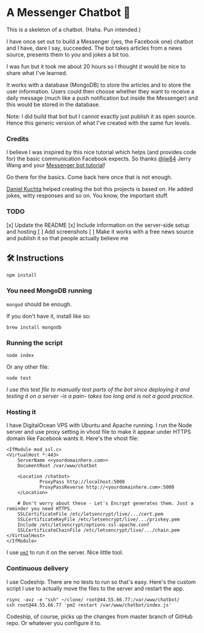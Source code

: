 # A Messenger Chatbot 🤖

This is a skeleton of a chatbot. (Haha. Pun intended.)

I have once set out to build a Messenger (yes, the Facebook one) chatbot and I have, dare I say, succeeded. The bot takes articles from a news source, presents them to you and jokes a bit too. 

I was fun but it took me about 20 hours so I thought it would be nice to share what I've learned.

It works with a database (MongoDB) to store the articles and to store the user information. Users could then choose whether they want to receive a daily message (much like a push notification but inside the Messenger) and this would be stored in the database.

Note: I did build that bot but I cannot exactly just publish it as open source. Hence this generic version of what I've created with the same fun levels.

### Credits

I believe I was inspired by this nice tutorial which helps (and provides code for) the basic communication Facebook expects. So thanks [@jw84](https://github.com/jw84/) Jerry Wang and your [Messenger bot tutorial](https://github.com/jw84/messenger-bot-tutorial)!

Go there for the basics. Come back here once that is not enough. 

[Daniel Kuchta](https://github.com/gama843) helped creating the bot this projects is based on. He added jokes, witty responses and so on. You know, the important stuff.

### TODO

[x] Update the README
[x] Include information on the server-side setup and hosting
[ ] Add screenshots
[ ] Make it works with a free news source and publish it so that people actually believe me

## 🛠 Instructions

`npm install`

### You need MongoDB running

`mongod` should be enough. 

If you don't have it, install like so:

`brew install mongodb`

### Running the script

`node index`

Or any other file:

`node test`

_I use this test file to manually test parts of the bot since deploying it and testing it on a server -is a pain- takes too long and is not a good practice._

### Hosting it

I have DigitalOcean VPS with Ubuntu and Apache running. I run the Node server and use proxy setting in vhost file to make it appear under HTTPS domain like Facebook wants it. Here's the vhost file:

```
<IfModule mod_ssl.c>
<VirtualHost *:443>
	ServerName <<yourdomainhere.com>>
	DocumentRoot /var/www/chatbot
	
    <Location /chatbot>
            ProxyPass http://localhost:5000
            ProxyPassReverse http://<yourdomainhere.com>:5000
    </Location>

	# Don't worry about these - Let's Encrypt generates them. Just a reminder you need HTTPS.
	SSLCertificateFile /etc/letsencrypt/live/.../cert.pem
	SSLCertificateKeyFile /etc/letsencrypt/live/.../privkey.pem
	Include /etc/letsencrypt/options-ssl-apache.conf
	SSLCertificateChainFile /etc/letsencrypt/live/.../chain.pem
</VirtualHost>
</IfModule>
```

I use [`pm2`](http://pm2.keymetrics.io) to run it on the server. Nice little tool.

### Continuous delivery

I use Codeship. There are no tests to run so that's easy. Here's the custom script I use to actually move the files to the server and restart the app.

```
rsync -avz -e "ssh" ~/clone/ root@44.55.66.77:/var/www/chatbot/
ssh root@44.55.66.77 'pm2 restart /var/www/chatbot/index.js'
```

Codeship, of course, picks up the changes from master branch of GitHub repo. Or whatever you configure it to.

